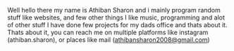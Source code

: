 Well hello there my name is Athiban Sharon and i mainly program random stuff like websites, and few other things
I like music, programming and alot of other stuff
I have done few projects for my dads office and thats about it.
Thats about it, you can reach me on multiple platforms like instagram (athiban.sharon), or places like mail (athibansharon2008@gmail.com)
